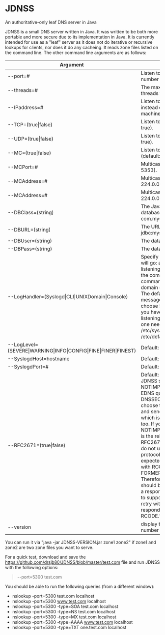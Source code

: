 # JDNSS
An authoritative-only leaf DNS server in Java

JDNSS is a small DNS server written in Java.  It was written to be both
more portable and more secure due to its implementation in Java.  It is
currently intended for use as a "leaf" server as it does not do iterative
or recursive lookups for clients, nor does it do any cacheing.  It reads
zone files listed on the command line.  The other command line arguments
are as follows:

Argument     | Use
------------ | -------------
--port=#            | Listen to UDP and TCP at port number instead of 53.
--threads=#         | The maximum number of threads to allow (default: 10).
--IPaddress=#       | Listen to IP address number instead of the default for the machine.
--TCP=(true\|false) | Listen to the TCP port (default: true).
--UDP=(true\|false) | Listen to the UDP port (default: true).
--MC=(true\|false)  | Listen to the multicast port (default: false).
--MCPort=#          | Multicast port number (default: 5353).
--MCAddress=#       | Multicast address (default: 224.0.0.251).
--MCAddress=#       | Multicast address (default: 224.0.0.251).
--DBClass=(string)  | The Java driver class for the database (e.g.: com.mysql.jdbc.Driver).
--DBURL=(string)    | The URL of the database (e.g.: jdbc:mysql://localhost/JDNSS).
--DBUser=(string)   | The database user name
--DBPass=(string)   | The database user password
--LogHandler=(Syslogd\|CLI\|UNIXDomain\|Console)   | Specify where log messages will go: a syslog daemon listening on localhost port 514, the command line interface command "logger", the UNIX domain socket, or the console.  The default handler sends log messages to syslogd.  If you choose Syslogd, make sure you have a syslogd process listening; in FC8 for example one needs a "-r514" in /etc/sysconfig/rsyslog or /etc/default/syslogd.
--LogLevel=(SEVERE\|WARNING\|INFO\|CONFIG\|FINE\|FINER\|FINEST)   | Default: INFO.
--SyslogdHost=hostname  | Default: "localhost".
--SyslogdPort=# | Default: 514.
--RFC2671=(true\|false) | Default: false.  Whether or not JDNSS sends back an NOTIMPL message when an EDNS query is sent (e.g. for DNSSEC).  Most servers choose to silently ignore these and send back the answer, which is JDNSS's approach too.  If you want to send back a NOTIMPL, set this to true.  Here is the relevant passage from RFC2671.  "Responders who do not understand these protocol extensions are expected to send a response with RCODE NOTIMPL, FORMERR, or SERVFAIL.  Therefore use of extensions should be "probed" such that a responder who isn't known to support them be allowed a retry with no extensions if it responds with such an RCODE."
--version   | display the JDNSS version number and exit.

You can run it via "java -jar JDNSS-VERSION.jar zone1 zone2" if zone1
and zone2 are two zone files you want to serve.

For a quick test, download and save the https://github.com/drsjb80/JDNSS/blob/master/test.com file and run JDNSS with the following options:

> --port=5300 test.com

You should be able to run the following queries (from a different window):

* nslookup -port=5300 test.com localhost
* nslookup -port=5300 www.test.com localhost
* nslookup -port=5300 -type=SOA test.com localhost
* nslookup -port=5300 -type=NS test.com localhost
* nslookup -port=5300 -type=MX test.com localhost
* nslookup -port=5300 -type=AAAA www.test.com localhost
* nslookup -port=5300 -type=TXT one.test.com localhost
